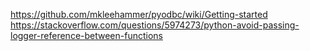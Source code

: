 https://github.com/mkleehammer/pyodbc/wiki/Getting-started
https://stackoverflow.com/questions/5974273/python-avoid-passing-logger-reference-between-functions
